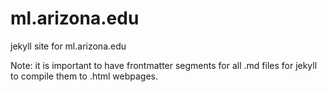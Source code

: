 # ml.arizona.edu
jekyll site for ml.arizona.edu

Note: it is important to have frontmatter segments for all .md files for jekyll to compile them to .html webpages.
